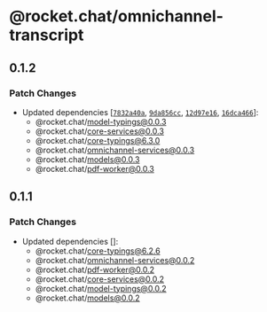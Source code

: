 # @rocket.chat/omnichannel-transcript

## 0.1.2

### Patch Changes

- Updated dependencies [[`7832a40a`](https://github.com/RocketChat/Rocket.Chat/commit/7832a40a6da4b7555aee79261971ccca65da255c), [`9da856cc`](https://github.com/RocketChat/Rocket.Chat/commit/9da856cc67e0264db4c39ce5324f961fa0906779), [`12d97e16`](https://github.com/RocketChat/Rocket.Chat/commit/12d97e16c2e12639944d35a4c59c0edba1fb5d2f), [`16dca466`](https://github.com/RocketChat/Rocket.Chat/commit/16dca466ea5d79b5f9a5feb68bcb155767bff132)]:
  - @rocket.chat/model-typings@0.0.3
  - @rocket.chat/core-services@0.0.3
  - @rocket.chat/core-typings@6.3.0
  - @rocket.chat/omnichannel-services@0.0.3
  - @rocket.chat/models@0.0.3
  - @rocket.chat/pdf-worker@0.0.3

## 0.1.1

### Patch Changes

- Updated dependencies []:
  - @rocket.chat/core-typings@6.2.6
  - @rocket.chat/omnichannel-services@0.0.2
  - @rocket.chat/pdf-worker@0.0.2
  - @rocket.chat/core-services@0.0.2
  - @rocket.chat/model-typings@0.0.2
  - @rocket.chat/models@0.0.2
